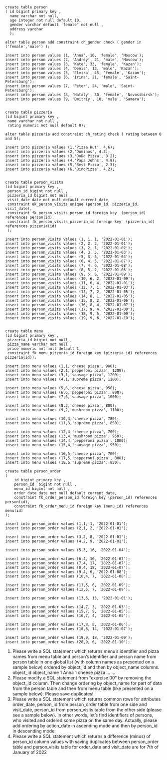 ```
create table person
( id bigint primary key ,
  name varchar not null,
  age integer not null default 10,
  gender varchar default 'female' not null ,
  address varchar
  );

alter table person add constraint ch_gender check ( gender in ('female','male') );

insert into person values (1, 'Anna', 16, 'female', 'Moscow');
insert into person values (2, 'Andrey', 21, 'male', 'Moscow');
insert into person values (3, 'Kate', 33, 'female', 'Kazan');
insert into person values (4, 'Denis', 13, 'male', 'Kazan');
insert into person values (5, 'Elvira', 45, 'female', 'Kazan');
insert into person values (6, 'Irina', 21, 'female', 'Saint-Petersburg');
insert into person values (7, 'Peter', 24, 'male', 'Saint-Petersburg');
insert into person values (8, 'Nataly', 30, 'female', 'Novosibirsk');
insert into person values (9, 'Dmitriy', 18, 'male', 'Samara');


create table pizzeria
(id bigint primary key ,
 name varchar not null ,
 rating numeric not null default 0);

alter table pizzeria add constraint ch_rating check ( rating between 0 and 5);

insert into pizzeria values (1,'Pizza Hut', 4.6);
insert into pizzeria values (2,'Dominos', 4.3);
insert into pizzeria values (3,'DoDo Pizza', 3.2);
insert into pizzeria values (4,'Papa Johns', 4.9);
insert into pizzeria values (5,'Best Pizza', 2.3);
insert into pizzeria values (6,'DinoPizza', 4.2);


create table person_visits
(id bigint primary key ,
 person_id bigint not null ,
 pizzeria_id bigint not null ,
 visit_date date not null default current_date,
 constraint uk_person_visits unique (person_id, pizzeria_id, visit_date),
 constraint fk_person_visits_person_id foreign key  (person_id) references person(id),
 constraint fk_person_visits_pizzeria_id foreign key  (pizzeria_id) references pizzeria(id)
 );

insert into person_visits values (1, 1, 1, '2022-01-01');
insert into person_visits values (2, 2, 2, '2022-01-01');
insert into person_visits values (3, 2, 1, '2022-01-02');
insert into person_visits values (4, 3, 5, '2022-01-03');
insert into person_visits values (5, 3, 6, '2022-01-04');
insert into person_visits values (6, 4, 5, '2022-01-07');
insert into person_visits values (7, 4, 6, '2022-01-08');
insert into person_visits values (8, 5, 2, '2022-01-08');
insert into person_visits values (9, 5, 6, '2022-01-09');
insert into person_visits values (10, 6, 2, '2022-01-09');
insert into person_visits values (11, 6, 4, '2022-01-01');
insert into person_visits values (12, 7, 1, '2022-01-03');
insert into person_visits values (13, 7, 2, '2022-01-05');
insert into person_visits values (14, 8, 1, '2022-01-05');
insert into person_visits values (15, 8, 2, '2022-01-06');
insert into person_visits values (16, 8, 4, '2022-01-07');
insert into person_visits values (17, 9, 4, '2022-01-08');
insert into person_visits values (18, 9, 5, '2022-01-09');
insert into person_visits values (19, 9, 6, '2022-01-10');


create table menu
(id bigint primary key ,
 pizzeria_id bigint not null ,
 pizza_name varchar not null ,
 price numeric not null default 1,
 constraint fk_menu_pizzeria_id foreign key (pizzeria_id) references pizzeria(id));

insert into menu values (1,1,'cheese pizza', 900);
insert into menu values (2,1,'pepperoni pizza', 1200);
insert into menu values (3,1,'sausage pizza', 1200);
insert into menu values (4,1,'supreme pizza', 1200);

insert into menu values (5,6,'cheese pizza', 950);
insert into menu values (6,6,'pepperoni pizza', 800);
insert into menu values (7,6,'sausage pizza', 1000);

insert into menu values (8,2,'cheese pizza', 800);
insert into menu values (9,2,'mushroom pizza', 1100);

insert into menu values (10,3,'cheese pizza', 780);
insert into menu values (11,3,'supreme pizza', 850);

insert into menu values (12,4,'cheese pizza', 700);
insert into menu values (13,4,'mushroom pizza', 950);
insert into menu values (14,4,'pepperoni pizza', 1000);
insert into menu values (15,4,'sausage pizza', 950);

insert into menu values (16,5,'cheese pizza', 700);
insert into menu values (17,5,'pepperoni pizza', 800);
insert into menu values (18,5,'supreme pizza', 850);

create table person_order
(
    id bigint primary key ,
    person_id  bigint not null ,
    menu_id bigint not null ,
    order_date date not null default current_date,
    constraint fk_order_person_id foreign key (person_id) references person(id),
    constraint fk_order_menu_id foreign key (menu_id) references menu(id)
);

insert into person_order values (1,1, 1, '2022-01-01');
insert into person_order values (2,1, 2, '2022-01-01');

insert into person_order values (3,2, 8, '2022-01-01');
insert into person_order values (4,2, 9, '2022-01-01');

insert into person_order values (5,3, 16, '2022-01-04');

insert into person_order values (6,4, 16, '2022-01-07');
insert into person_order values (7,4, 17, '2022-01-07');
insert into person_order values (8,4, 18, '2022-01-07');
insert into person_order values (9,4, 6, '2022-01-08');
insert into person_order values (10,4, 7, '2022-01-08');

insert into person_order values (11,5, 6, '2022-01-09');
insert into person_order values (12,5, 7, '2022-01-09');

insert into person_order values (13,6, 13, '2022-01-01');

insert into person_order values (14,7, 3, '2022-01-03');
insert into person_order values (15,7, 9, '2022-01-05');
insert into person_order values (16,7, 4, '2022-01-05');

insert into person_order values (17,8, 8, '2022-01-06');
insert into person_order values (18,8, 14, '2022-01-07');

insert into person_order values (19,9, 18, '2022-01-09');
insert into person_order values (20,9, 6, '2022-01-10');

```
1. Please write a SQL statement which returns menu’s identifier and pizza names 
from menu table and person’s identifier and person name from person table 
in one global list (with column names as presented on a sample below) ordered 
by object_id and then by object_name columns.
object_id object_name
1 Anna
1
cheese pizza
...
...
2. Please modify a SQL statement from “exercise 00” by removing the object_id 
column. Then change ordering by object_name for part of data from the 
person table and then from menu table (like presented on a sample below). 
Please save duplicates!
3. Please write a SQL statement which returns common rows for attributes 
order_date, person_id from person_order table from one side and visit_date, 
person_id from person_visits table from the other side (please see a sample 
below). In other words, let’s find identifiers of persons, who visited and 
ordered some pizza on the same day. Actually, please add ordering by 
action_date in ascending mode and then by person_id in descending mode.
4. Please write a SQL statement which returns a difference (minus) of person_id 
column values with saving duplicates between person_order table and 
person_visits table for order_date and visit_date are for 7th of January of 2022

